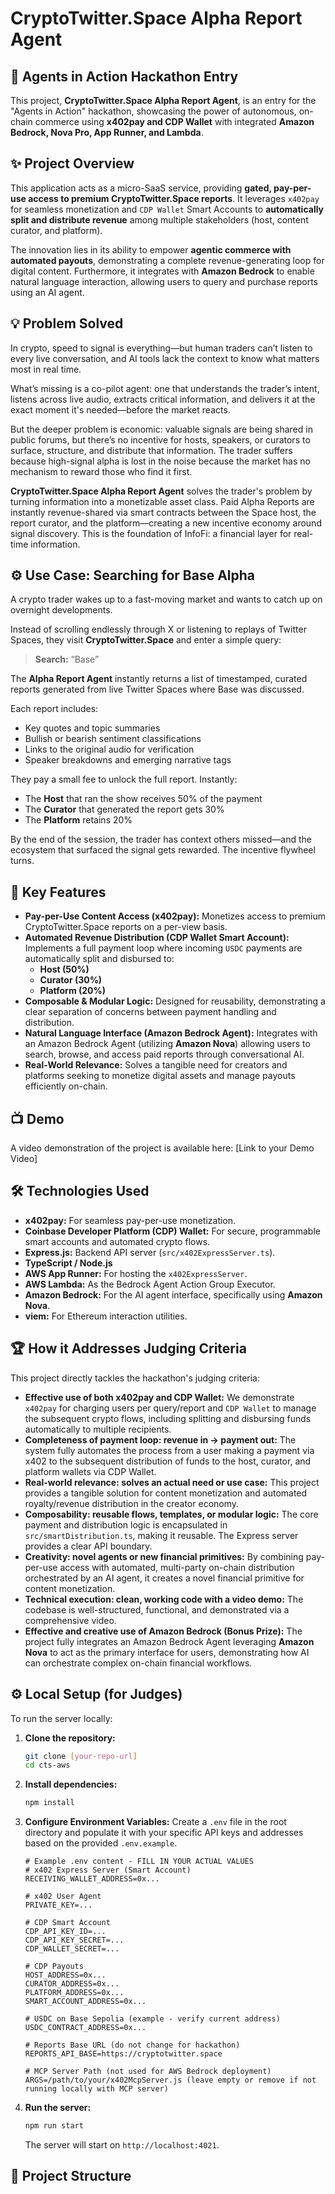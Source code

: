 # CryptoTwitter.Space Alpha Report Agent

## 🚀 Agents in Action Hackathon Entry

This project, **CryptoTwitter.Space Alpha Report Agent**, is an entry for the "Agents in Action" hackathon, showcasing the power of autonomous, on-chain commerce using **x402pay and CDP Wallet** with integrated **Amazon Bedrock, Nova Pro, App Runner, and Lambda**.

## ✨ Project Overview

This application acts as a micro-SaaS service, providing **gated, pay-per-use access to premium CryptoTwitter.Space reports**. It leverages `x402pay` for seamless monetization and `CDP Wallet` Smart Accounts to **automatically split and distribute revenue** among multiple stakeholders (host, content curator, and platform).

The innovation lies in its ability to empower **agentic commerce with automated payouts**, demonstrating a complete revenue-generating loop for digital content. Furthermore, it integrates with **Amazon Bedrock** to enable natural language interaction, allowing users to query and purchase reports using an AI agent.

## 💡 Problem Solved

In crypto, speed to signal is everything—but human traders can’t listen to every live conversation, and AI tools lack the context to know what matters most in real time.

What’s missing is a co-pilot agent: one that understands the trader’s intent, listens across live audio, extracts critical information, and delivers it at the exact moment it's needed—before the market reacts.

But the deeper problem is economic: valuable signals are being shared in public forums, but there’s no incentive for hosts, speakers, or curators to surface, structure, and distribute that information. The trader suffers because high-signal alpha is lost in the noise because the market has no mechanism to reward those who find it first.

**CryptoTwitter.Space Alpha Report Agent** solves the trader's problem by turning information into a monetizable asset class. Paid Alpha Reports are instantly revenue-shared via smart contracts between the Space host, the report curator, and the platform—creating a new incentive economy around signal discovery. This is the foundation of InfoFi: a financial layer for real-time information.

## ⚙️ Use Case: Searching for Base Alpha

A crypto trader wakes up to a fast-moving market and wants to catch up on overnight developments.

Instead of scrolling endlessly through X or listening to replays of Twitter Spaces, they visit **CryptoTwitter.Space** and enter a simple query:

> **Search:** “Base”

The **Alpha Report Agent** instantly returns a list of timestamped, curated reports generated from live Twitter Spaces where Base was discussed.

Each report includes:
- Key quotes and topic summaries  
- Bullish or bearish sentiment classifications  
- Links to the original audio for verification  
- Speaker breakdowns and emerging narrative tags

They pay a small fee to unlock the full report. Instantly:
- The **Host** that ran the show receives 50% of the payment  
- The **Curator** that generated the report gets 30%  
- The **Platform** retains 20%

By the end of the session, the trader has context others missed—and the ecosystem that surfaced the signal gets rewarded. The incentive flywheel turns.
 
## 🌟 Key Features

*   **Pay-per-Use Content Access (x402pay):** Monetizes access to premium CryptoTwitter.Space reports on a per-view basis.
*   **Automated Revenue Distribution (CDP Wallet Smart Account):** Implements a full payment loop where incoming `USDC` payments are automatically split and disbursed to:
    *   **Host (50%)**
    *   **Curator (30%)**
    *   **Platform (20%)**
*   **Composable & Modular Logic:** Designed for reusability, demonstrating a clear separation of concerns between payment handling and distribution.
*   **Natural Language Interface (Amazon Bedrock Agent):** Integrates with an Amazon Bedrock Agent (utilizing **Amazon Nova**) allowing users to search, browse, and access paid reports through conversational AI.
*   **Real-World Relevance:** Solves a tangible need for creators and platforms seeking to monetize digital assets and manage payouts efficiently on-chain.

## 📺 Demo

A video demonstration of the project is available here:
[Link to your Demo Video]

## 🛠️ Technologies Used

*   **x402pay:** For seamless pay-per-use monetization.
*   **Coinbase Developer Platform (CDP) Wallet:** For secure, programmable smart accounts and automated crypto flows.
*   **Express.js:** Backend API server (`src/x402ExpressServer.ts`).
*   **TypeScript / Node.js**
*   **AWS App Runner:** For hosting the `x402ExpressServer`.
*   **AWS Lambda:** As the Bedrock Agent Action Group Executor.
*   **Amazon Bedrock:** For the AI agent interface, specifically using **Amazon Nova**.
*   **viem:** For Ethereum interaction utilities.

## 🏆 How it Addresses Judging Criteria

This project directly tackles the hackathon's judging criteria:

*   **Effective use of both x402pay and CDP Wallet:** We demonstrate `x402pay` for charging users per query/report and `CDP Wallet` to manage the subsequent crypto flows, including splitting and disbursing funds automatically to multiple recipients.
*   **Completeness of payment loop: revenue in → payment out:** The system fully automates the process from a user making a payment via x402 to the subsequent distribution of funds to the host, curator, and platform wallets via CDP Wallet.
*   **Real-world relevance: solves an actual need or use case:** This project provides a tangible solution for content monetization and automated royalty/revenue distribution in the creator economy.
*   **Composability: reusable flows, templates, or modular logic:** The core payment and distribution logic is encapsulated in `src/smartDistribution.ts`, making it reusable. The Express server provides a clear API boundary.
*   **Creativity: novel agents or new financial primitives:** By combining pay-per-use access with automated, multi-party on-chain distribution orchestrated by an AI agent, it creates a novel financial primitive for content monetization.
*   **Technical execution: clean, working code with a video demo:** The codebase is well-structured, functional, and demonstrated via a comprehensive video.
*   **Effective and creative use of Amazon Bedrock (Bonus Prize):** The project fully integrates an Amazon Bedrock Agent leveraging **Amazon Nova** to act as the primary interface for users, demonstrating how AI can orchestrate complex on-chain financial workflows.

## ⚙️ Local Setup (for Judges)

To run the server locally:

1.  **Clone the repository:**
    ```bash
    git clone [your-repo-url]
    cd cts-aws
    ```
2.  **Install dependencies:**
    ```bash
    npm install
    ```
3.  **Configure Environment Variables:**
    Create a `.env` file in the root directory and populate it with your specific API keys and addresses based on the provided `.env.example`.
    ```
    # Example .env content - FILL IN YOUR ACTUAL VALUES
    # x402 Express Server (Smart Account)
    RECEIVING_WALLET_ADDRESS=0x...

    # x402 User Agent
    PRIVATE_KEY=...

    # CDP Smart Account
    CDP_API_KEY_ID=...
    CDP_API_KEY_SECRET=...
    CDP_WALLET_SECRET=...

    # CDP Payouts
    HOST_ADDRESS=0x...
    CURATOR_ADDRESS=0x...
    PLATFORM_ADDRESS=0x...
    SMART_ACCOUNT_ADDRESS=0x...

    # USDC on Base Sepolia (example - verify current address)
    USDC_CONTRACT_ADDRESS=0x...

    # Reports Base URL (do not change for hackathon)
    REPORTS_API_BASE=https://cryptotwitter.space

    # MCP Server Path (not used for AWS Bedrock deployment)
    ARGS=/path/to/your/x402McpServer.js (leave empty or remove if not running locally with MCP server)
    ```
4.  **Run the server:**
    ```bash
    npm run start
    ```
    The server will start on `http://localhost:4021`.

## 📂 Project Structure
